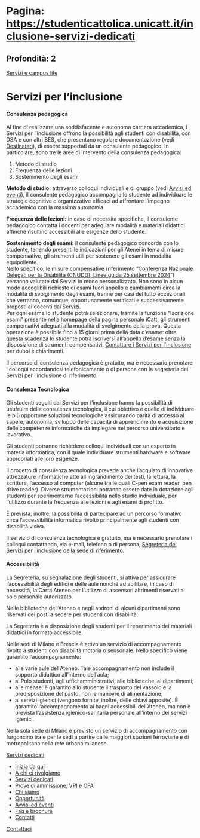 # Pagina: https://studenticattolica.unicatt.it/inclusione-servizi-dedicati

## Profondità: 2

[Servizi e campus life](home-servizi-e-campus-life)



# Servizi per l’inclusione

#### Consulenza pedagogica

Al fine di realizzare una soddisfacente e autonoma carriera accademica, i Servizi per l’inclusione offrono la possibilità agli studenti con disabilità, con DSA e con altri BES, che presentano regolare documentazione (vedi [Destinatari](inclusione-a-chi-ci-rivolgiamo)), di essere supportati da un consulente pedagogico. In particolare, sono tre le aree di intervento della consulenza pedagogica:

1. Metodo di studio
2. Frequenza delle lezioni
3. Sostenimento degli esami

**Metodo di studio:** attraverso colloqui individuali e di gruppo (vedi [Avvisi ed eventi](inclusione-avvisi-ed-eventi)), il consulente pedagogico accompagna lo studente ad individuare le strategie cognitive e organizzative efficaci ad affrontare l’impegno accademico con la massima autonomia.

**Frequenza delle lezioni:** in caso di necessità specifiche, il consulente pedagogico contatta i docenti per adeguare modalità e materiali didattici affinché risultino accessibili alle esigenze dello studente.

**Sostenimento degli esami:** il consulente pedagogico concorda con lo studente, tenendo presenti le indicazioni per gli Atenei in tema di misure compensative, gli strumenti utili per sostenere gli esami in modalità equipollente.  
Nello specifico, le misure compensative (riferimento “[Conferenza Nazionale Delegati per la Disabilità (CNUDD), Linee guida 25 settembre 2024](Linee%20GuidaCNUDD_testo%20approvato.pdf)”) verranno valutate dai Servizi in modo personalizzato. Non sono in alcun modo accoglibili richieste di esami fuori appello e cambiamenti circa la modalità di svolgimento degli esami, tranne per casi del tutto eccezionali che verranno, comunque, opportunamente verificati e successivamente proposti ai docenti dai Servizi.  
Per ogni esame lo studente potrà selezionare, tramite la funzione “Iscrizione esami” presente nella homepage della pagina personale iCatt, gli strumenti compensativi adeguati alla modalità di svolgimento della prova. Questa  operazione è possibile fino a 15 giorni prima della data d’esame: oltre questa scadenza lo studente potrà iscriversi all’appello d’esame senza la disposizione di strumenti compensativi. [Contattare i Servizi per l'inclusione](inclusione-contatti) per dubbi e chiarimenti.

Il percorso di consulenza pedagogica è gratuito, ma è necessario prenotare i colloqui accordandosi telefonicamente o di persona con la segreteria dei Servizi per l’inclusione di riferimento.

#### Consulenza Tecnologica

Gli studenti seguiti dai Servizi per l’inclusione hanno la possibilità di usufruire della consulenza tecnologica, il cui obiettivo è quello di individuare le più opportune soluzioni tecnologiche assicurando parità di accesso al sapere, autonomia, sviluppo delle capacità di apprendimento e acquisizione delle competenze informatiche da impiegare nel percorso universitario e lavorativo.

Gli studenti potranno richiedere colloqui individuali con un esperto in materia informatica, con il quale individuare strumenti hardware e software appropriati alle loro esigenze.

Il progetto di consulenza tecnologica prevede anche l’acquisto di innovative attrezzature informatiche atte all'ingrandimento dei testi, la lettura, la scrittura, l’accesso al computer (alcune tra le quali C-pen exam reader, pen drive reader). Diverse strumentazioni potranno essere date in dotazione agli studenti per sperimentarne l’accessibilità nello studio individuale, per l’utilizzo durante la frequenza alle lezioni e agli esami di profitto.

È prevista, inoltre, la possibilità di partecipare ad un percorso formativo circa l’accessibilità informatica rivolto principalmente agli studenti con disabilità visiva.

Il servizio di consulenza tecnologica è gratuito, ma è necessario prenotare i colloqui contattando, via e-mail, telefono o di persona, [Segreteria dei Servizi per l’inclusione della sede di riferimento](inclusione-contatti).

#### Accessibilità

La Segreteria, su segnalazione degli studenti, si attiva per assicurare l’accessibilità degli edifici e delle aule nonché ad abilitare, in caso di necessità, la Carta Ateneo per l’utilizzo di ascensori altrimenti riservati al solo personale autorizzato.

Nelle biblioteche dell’Ateneo e negli androni di alcuni dipartimenti sono riservati dei posti a sedere per studenti con disabilità.

La Segreteria è a disposizione degli studenti per il reperimento dei materiali didattici in formato accessibile.

Nelle sedi di Milano e Brescia è attivo un servizio di accompagnamento rivolto a studenti con disabilità motoria o sensoriale. Nello specifico viene garantito l’accompagnamento:

* alle varie aule dell’Ateneo. Tale accompagnamento non include il supporto didattico all’interno dell’aula;
* al Polo studenti, agli uffici amministrativi, alle biblioteche, ai dipartimenti;
* alle mense: è garantito allo studente il trasporto del vassoio e la predisposizione del pasto, non le manovre di alimentazione;
* ai servizi igienici (vengono fornite, inoltre, delle chiavi apposite). È garantito l’accompagnamento ai bagni accessibili dell’Ateneo, ma non è prevista l’assistenza igienico-sanitaria personale all’interno dei servizi igienici.

Nella sola sede di Milano è previsto un servizio di accompagnamento con furgoncino tra e per le sedi a partire dalle maggiori stazioni ferroviarie e di metropolitana nella rete urbana milanese.

[Servizi dedicati](#submenu__wrapper "Servizi dedicati")

* [Inizia da qui](inclusione-inizia-da-qui "Inizia da qui")
* [A chi ci rivolgiamo](inclusione-a-chi-ci-rivolgiamo "A chi ci rivolgiamo")
* [Servizi dedicati](inclusione-servizi-dedicati "Servizi dedicati")
* [Prove di ammissione, VPI e OFA](inclusione-prove-di-ammissione-vpi-e-ofa "Prove di ammissione, VPI e OFA")
* [Chi siamo](inclusione-chi-siamo "Chi siamo")
* [Opportunità](inclusione-opportunita "Opportunità")
* [Avvisi ed eventi](inclusione-avvisi-ed-eventi "Avvisi ed eventi")
* [Faq e brochure](inclusione-faq-e-brochure "Faq e brochure")
* [Contatti](inclusione-contatti "Contatti")

[Contattaci](home-contatti "Contattaci")